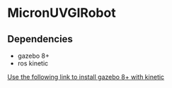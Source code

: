 # MicronUVGIRobot

## Dependencies
- gazebo 8+
- ros kinetic 

[Use the following link to install gazebo 8+ with kinetic](https://medium.com/@abhiksingla10/setting-up-ros-kinetic-and-gazebo-8-or-9-70f2231af21a)
